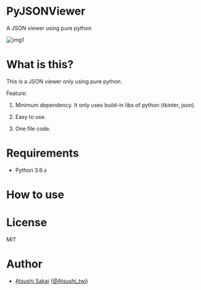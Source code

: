 # PyJSONViewer
A JSON viewer using pure python

![img1](https://github.com/AtsushiSakai/PyJSONViewer/raw/master/img/img1.png)

# What is this?

This is a JSON viewer only using pure python.

Feature:

1. Minimum dependency. It only uses build-in libs of python (tkinter, json).

2. Easy to use.

3. One file code.


# Requirements

- Python 3.6.x

# How to use

# License 

MIT

# Author

- [Atsushi Sakai](https://github.com/AtsushiSakai/) ([@Atsushi_twi](https://twitter.com/Atsushi_twi))




